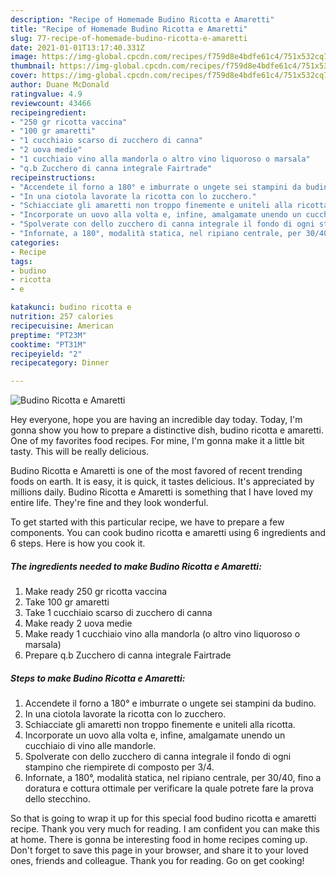 ```yaml
---
description: "Recipe of Homemade Budino Ricotta e Amaretti"
title: "Recipe of Homemade Budino Ricotta e Amaretti"
slug: 77-recipe-of-homemade-budino-ricotta-e-amaretti
date: 2021-01-01T13:17:40.331Z
image: https://img-global.cpcdn.com/recipes/f759d8e4bdfe61c4/751x532cq70/budino-ricotta-e-amaretti-recipe-main-photo.jpg
thumbnail: https://img-global.cpcdn.com/recipes/f759d8e4bdfe61c4/751x532cq70/budino-ricotta-e-amaretti-recipe-main-photo.jpg
cover: https://img-global.cpcdn.com/recipes/f759d8e4bdfe61c4/751x532cq70/budino-ricotta-e-amaretti-recipe-main-photo.jpg
author: Duane McDonald
ratingvalue: 4.9
reviewcount: 43466
recipeingredient:
- "250 gr ricotta vaccina"
- "100 gr amaretti"
- "1 cucchiaio scarso di zucchero di canna"
- "2 uova medie"
- "1 cucchiaio vino alla mandorla o altro vino liquoroso o marsala"
- "q.b Zucchero di canna integrale Fairtrade"
recipeinstructions:
- "Accendete il forno a 180° e imburrate o ungete sei stampini da budino."
- "In una ciotola lavorate la ricotta con lo zucchero."
- "Schiacciate gli amaretti non troppo finemente e uniteli alla ricotta."
- "Incorporate un uovo alla volta e, infine, amalgamate unendo un cucchiaio di vino alle mandorle."
- "Spolverate con dello zucchero di canna integrale il fondo di ogni stampino che riempirete di composto per 3/4."
- "Infornate, a 180°, modalità statica, nel ripiano centrale, per 30/40, fino a doratura e cottura ottimale per verificare la quale potrete fare la prova dello stecchino."
categories:
- Recipe
tags:
- budino
- ricotta
- e

katakunci: budino ricotta e 
nutrition: 257 calories
recipecuisine: American
preptime: "PT23M"
cooktime: "PT31M"
recipeyield: "2"
recipecategory: Dinner

---
```



![Budino Ricotta e Amaretti](https://img-global.cpcdn.com/recipes/f759d8e4bdfe61c4/751x532cq70/budino-ricotta-e-amaretti-recipe-main-photo.jpg)

Hey everyone, hope you are having an incredible day today. Today, I'm gonna show you how to prepare a distinctive dish, budino ricotta e amaretti. One of my favorites food recipes. For mine, I'm gonna make it a little bit tasty. This will be really delicious.



Budino Ricotta e Amaretti is one of the most favored of recent trending foods on earth. It is easy, it is quick, it tastes delicious. It's appreciated by millions daily. Budino Ricotta e Amaretti is something that I have loved my entire life. They're fine and they look wonderful.


To get started with this particular recipe, we have to prepare a few components. You can cook budino ricotta e amaretti using 6 ingredients and 6 steps. Here is how you cook it.

<!--inarticleads1-->

##### The ingredients needed to make Budino Ricotta e Amaretti:

1. Make ready 250 gr ricotta vaccina
1. Take 100 gr amaretti
1. Take 1 cucchiaio scarso di zucchero di canna
1. Make ready 2 uova medie
1. Make ready 1 cucchiaio vino alla mandorla (o altro vino liquoroso o marsala)
1. Prepare q.b Zucchero di canna integrale Fairtrade




<!--inarticleads2-->

##### Steps to make Budino Ricotta e Amaretti:

1. Accendete il forno a 180° e imburrate o ungete sei stampini da budino.
1. In una ciotola lavorate la ricotta con lo zucchero.
1. Schiacciate gli amaretti non troppo finemente e uniteli alla ricotta.
1. Incorporate un uovo alla volta e, infine, amalgamate unendo un cucchiaio di vino alle mandorle.
1. Spolverate con dello zucchero di canna integrale il fondo di ogni stampino che riempirete di composto per 3/4.
1. Infornate, a 180°, modalità statica, nel ripiano centrale, per 30/40, fino a doratura e cottura ottimale per verificare la quale potrete fare la prova dello stecchino.




So that is going to wrap it up for this special food budino ricotta e amaretti recipe. Thank you very much for reading. I am confident you can make this at home. There is gonna be interesting food in home recipes coming up. Don't forget to save this page in your browser, and share it to your loved ones, friends and colleague. Thank you for reading. Go on get cooking!
